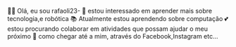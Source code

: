 💁‍♀️ Olá, eu sou rafaoli23-
👀 estou interessado em aprender mais sobre tecnologia,e robótica 
📚 Atualmente estou aprendendo sobre computação 
💕 estou procurando colaborar em atividades que possam ajudar o meu próximo 
🚙 como chegar até a mim, através do Facebook,Instagram etc...
